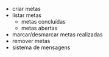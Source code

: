 - criar metas
- listar metas
    - metas concluídas
    - metas abertas
- marcar/desmarcar metas realizadas
- remover metas
- sistema de mensagens